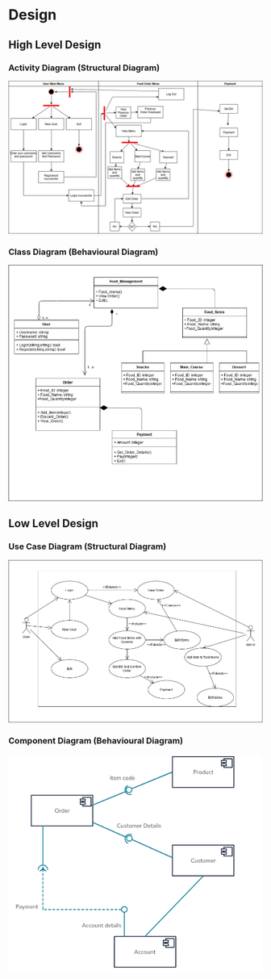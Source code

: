 # Design

## High Level Design  

### Activity Diagram (Structural Diagram)
![HighLevelStructuralDiagram](https://github.com/PrakharRastogi123/LTTS_Project_In_C/blob/main/2_Design/Activity_Diagram.png)
### Class Diagram (Behavioural Diagram)
![HighLevelBehaviouralDiagram](https://github.com/PrakharRastogi123/LTTS_Project_In_C/blob/main/2_Design/ClassDiagram.png)

## Low Level Design 

### Use Case Diagram (Structural Diagram)
![FeatureStructuralDiagram](https://github.com/PrakharRastogi123/LTTS_Project_In_C/blob/main/2_Design/UsecaseDiagrams.png)
### Component Diagram (Behavioural Diagram)
![FeaturesLevelBehaviouralDiagram](https://github.com/PrakharRastogi123/LTTS_Project_In_C/blob/main/2_Design/Component_Diagram.png)
